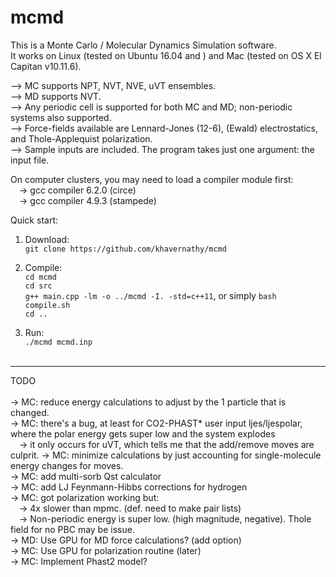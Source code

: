 # mcmd
This is a Monte Carlo / Molecular Dynamics Simulation software.<br />
It works on Linux (tested on Ubuntu 16.04 and ) and Mac (tested on OS X El Capitan v10.11.6).<br />

--> MC supports NPT, NVT, NVE, uVT ensembles.  <br />
--> MD supports NVT.  <br />
--> Any periodic cell is supported for both MC and MD; non-periodic systems also supported.<br />
--> Force-fields available are Lennard-Jones (12-6), (Ewald) electrostatics, and Thole-Applequist polarization.<br />
--> Sample inputs are included. The program takes just one argument: the input file.<br />

On computer clusters, you may need to load a compiler module first:  <br />
&emsp;-> gcc compiler 6.2.0 (circe)  <br />
&emsp;-> gcc compiler 4.9.3 (stampede)  <br />

Quick start:<br />
1) Download: <br />
`git clone https://github.com/khavernathy/mcmd` <br />

2) Compile: <br />
`cd mcmd` <br />
`cd src` <br />
`g++ main.cpp -lm -o ../mcmd -I. -std=c++11`, or simply `bash compile.sh` <br />
`cd ..` <br />

3) Run: <br />
`./mcmd mcmd.inp`<br /><br />  
  
<hr />
  
TODO<br /><br />
-> MC: reduce energy calculations to adjust by the 1 particle that is changed.<br /> 
-> MC: there's a bug, at least for CO2-PHAST* user input ljes/ljespolar, where the polar energy gets super low and the system explodes<br />
&emsp;-> it only occurs for uVT, which tells me that the add/remove moves are culprit.
-> MC: minimize calculations by just accounting for single-molecule energy changes for moves.<br />
-> MC: add multi-sorb Qst calculator<br />
-> MC: add LJ Feynmann-Hibbs corrections for hydrogen<br />
-> MC: got polarization working but:<br />
&emsp;-> 4x slower than mpmc. (def. need to make pair lists)<br />
&emsp;-> Non-periodic energy is super low. (high magnitude, negative). Thole field for no PBC may be issue.<br />
-> MD: Use GPU for MD force calculations? (add option)<br />
-> MC: Use GPU for polarization routine (later)<br />
-> MC: Implement Phast2 model?<br />

